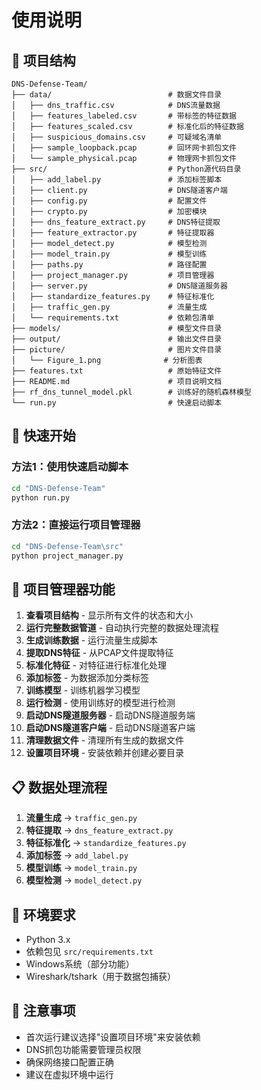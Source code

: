 # 使用说明

## 📁 项目结构

```
DNS-Defense-Team/
├── data/                          # 数据文件目录
│   ├── dns_traffic.csv            # DNS流量数据
│   ├── features_labeled.csv       # 带标签的特征数据
│   ├── features_scaled.csv        # 标准化后的特征数据
│   ├── suspicious_domains.csv     # 可疑域名清单
│   ├── sample_loopback.pcap       # 回环网卡抓包文件
│   └── sample_physical.pcap       # 物理网卡抓包文件
├── src/                           # Python源代码目录
│   ├── add_label.py               # 添加标签脚本
│   ├── client.py                  # DNS隧道客户端
│   ├── config.py                  # 配置文件
│   ├── crypto.py                  # 加密模块
│   ├── dns_feature_extract.py     # DNS特征提取
│   ├── feature_extractor.py       # 特征提取器
│   ├── model_detect.py            # 模型检测
│   ├── model_train.py             # 模型训练
│   ├── paths.py                   # 路径配置
│   ├── project_manager.py         # 项目管理器
│   ├── server.py                  # DNS隧道服务器
│   ├── standardize_features.py    # 特征标准化
│   ├── traffic_gen.py             # 流量生成
│   └── requirements.txt           # 依赖包清单
├── models/                        # 模型文件目录
├── output/                        # 输出文件目录
├── picture/                       # 图片文件目录
│   └── Figure_1.png              # 分析图表
├── features.txt                   # 原始特征文件
├── README.md                      # 项目说明文档
├── rf_dns_tunnel_model.pkl        # 训练好的随机森林模型
└── run.py                         # 快速启动脚本
```

## 🚀 快速开始

### 方法1：使用快速启动脚本
```bash
cd "DNS-Defense-Team"
python run.py
```

### 方法2：直接运行项目管理器
```bash
cd "DNS-Defense-Team\src"
python project_manager.py
```

## 🎯 项目管理器功能

1. **查看项目结构** - 显示所有文件的状态和大小
2. **运行完整数据管道** - 自动执行完整的数据处理流程
3. **生成训练数据** - 运行流量生成脚本
4. **提取DNS特征** - 从PCAP文件提取特征
5. **标准化特征** - 对特征进行标准化处理
6. **添加标签** - 为数据添加分类标签
7. **训练模型** - 训练机器学习模型
8. **运行检测** - 使用训练好的模型进行检测
9. **启动DNS隧道服务器** - 启动DNS隧道服务端
10. **启动DNS隧道客户端** - 启动DNS隧道客户端
11. **清理数据文件** - 清理所有生成的数据文件
12. **设置项目环境** - 安装依赖并创建必要目录

## 📋 数据处理流程

1. **流量生成** → `traffic_gen.py`
2. **特征提取** → `dns_feature_extract.py`
3. **特征标准化** → `standardize_features.py`
4. **添加标签** → `add_label.py`
5. **模型训练** → `model_train.py`
6. **模型检测** → `model_detect.py`

## 🔧 环境要求

- Python 3.x
- 依赖包见 `src/requirements.txt`
- Windows系统（部分功能）
- Wireshark/tshark（用于数据包捕获）

## 📝 注意事项

- 首次运行建议选择"设置项目环境"来安装依赖
- DNS抓包功能需要管理员权限
- 确保网络接口配置正确
- 建议在虚拟环境中运行
